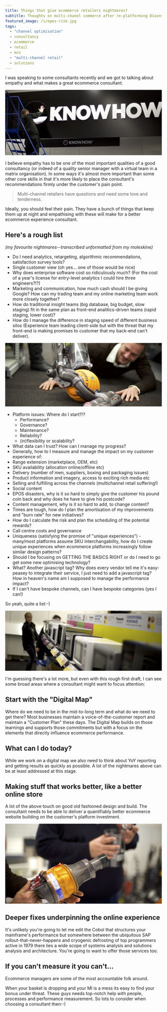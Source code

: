 ```yaml
---
title: Things that give ecommerce retailers nightmares?
subtitle: Thoughts on multi-chanel commerce after re-platforming Dixons Stores Group.
featured_image: /i/epos-risk.jpg
tags: 
  - "channel optimisation"
  - consultancy
  - ecommerce
  - retail
  - mcn
  - "multi-channel retail"
  - solutions 
---
```


I was speaking to some consultants recently and we got to talking about empathy and what makes a great ecommerce consultant.

![](/i/book/dixons-c.jpg)

I believe empathy has to be one of the most important qualities of a good consultancy (or indeed of a quality senior manager with a virtual team in a matrix organisation). In some ways it's almost more important than some other core skills in that it's more likely to place the consultant's recommendations firmly under the customer's pain point.

> Multi-channel retailers have questions and need some love and tenderness. 

Ideally, you should feel their pain. They have a bunch of things that keep them up at night and empathising with these will make for a better ecommerce experience consultant. 

## Here's a rough list

_(my favourite nightmares--transcribed unformatted from my moleskine)_

- Do I need analytics, retargeting, algorithmic recommendations, satisfaction survey tools? 
-	Single customer view (oh yes... one of those would be nice)
-	Why does enterprise software cost so ridiculously much? (For the cost of a year's license for entry-level analytics I could hire three engineers?!?)
-	Marketing and communication, how much cash should I be giving Google? How can my trading team and my online marketing team work more closely together?
-	How do traditional insight teams (big database, big budget, slow staging) fit in the same plan as front-end analitics-driven teams (rapid staging, lower cost)?
-	How do I manage the difference in staging speed of different business silos (Experience team leading client-side but with the threat that my front-end is making promises to customer that my back-end can't deliver).

![](/i/book/dixons-b.jpg)

-	Platform issues: Where do I start?!?
    - Performance?
    - Governance?
    - Maintenance?
    - Reliability?
    - (in)flexibility or scalability?
-	What data can I trust? How can I manage my progress?
-	Generally, how to I measure and manage the impact on my customer experience of:
  -	Range extension (marketplace, OEM, etc)
  -	SKU availability (allocation online/offline etc)
  -	Delivery (number of men, suppliers, boxing and packaging issues)
  -	Product information and imagery, access to exciting rich media etc
  -	Selling and fulfilling across the channels (multichannel retail suffering!)
  -	Social content
  -	EPOS disasters, why is it so hard to simply give the customer his pound coin back and why does he have to give his postcode?
  -	Content management, why is it so hard to add, to change content?
-	Times are tough, how do I plan the amortisation of my improvements and "burn rate" for new initiatives?
-	How do I calculate the risk and plan the scheduling of the potential rewards?
-	Call centre costs and governance
-	Uniqueness (satisfying the promise of "unique experiences") - many/most platforms assume SKU interchangability, how do I create unique experiences when ecommerce platforms increasingly follow similar design patterns?
-	Should I be focusing on GETTING THE BASICS RIGHT or do I need to go get some new optimising technology?
-	What? Another javascript tag? Why does every vendor tell me it's easy-peasey to integrate their service, I just need to add a javascript tag? How in heaven's name am I supposed to manage the performance impact?
-	If I can't have bespoke channels, can I have bespoke categories (yes I can!)

So yeah, quite a list:-) 

![](/i/book/dixons-a.jpg)

I'm guessing there's a lot more, but even with this rough first draft, I can see some broad areas where a consultant might want to focus attention:

## Start with the "Digital Map"

Where do we need to be in the mid-to-long term and what do we need to get there? Most businesses maintain a voice-of-the-customer report and maintain a "Customer Plan" these days. The Digital Map builds on those learnings and supports those commitments but with a focus on the elements that directly influence ecommerce performance. 

## What can I do today?

While we work on a digital map we also need to think about YoY reporting and getting results as quickly as possible. A lot of the nightmares above can be at least addressed at this stage.

## Making stuff that works better, like a better online store

A lot of the above touch on good old fashioned design and build. The consultant needs to be able to deliver a quantifiably better ecommerce website building on the customer's platform investment.

![](/i/book/dixons-d.jpg)

## Deeper fixes underpinning the online experience

It's unlikely you're going to let me edit the Cobol that structures your mainframe's performance but somewhere between the ubiquitous SAP rollout-that-never-happens and cryogenic defrosting of top programmers active in 1979 there lies a wide scope of systems analysis and solutions analysis and architecture. You're going to want to offer those services too.

## If you can't measure it you can't...

Ecommerce managers are some of the most accountable folk around. 

When your basket is dropping and your MI is a mess its easy to find your bonus under threat. These guys needs top-notch help with people, processes and performance measurement.
So lots to consider when choosing a consultant then:-)

